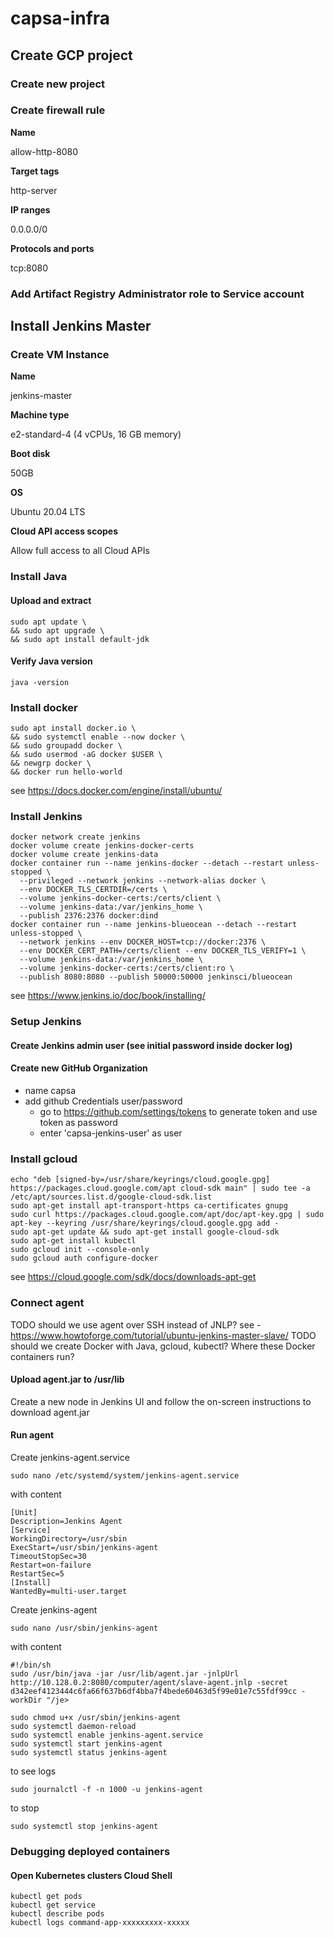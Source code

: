 # capsa-infra

## Create GCP project

###  Create new project 

###  Create firewall rule 

**Name**

allow-http-8080

**Target tags**

http-server

**IP ranges**

0.0.0.0/0

**Protocols and ports**

tcp:8080 

### Add Artifact Registry Administrator role to Service account

## Install Jenkins Master

### Create VM Instance

**Name**

jenkins-master

**Machine type**

e2-standard-4 (4 vCPUs, 16 GB memory)

**Boot disk**

50GB

**OS**

Ubuntu 20.04 LTS

**Cloud API access scopes**

Allow full access to all Cloud APIs

### Install Java
#### Upload and extract
```
sudo apt update \
&& sudo apt upgrade \
&& sudo apt install default-jdk
```
#### Verify Java version
```
java -version
```
### Install docker
```
sudo apt install docker.io \
&& sudo systemctl enable --now docker \
&& sudo groupadd docker \
&& sudo usermod -aG docker $USER \
&& newgrp docker \
&& docker run hello-world 
```
see https://docs.docker.com/engine/install/ubuntu/

### Install Jenkins
```
docker network create jenkins
docker volume create jenkins-docker-certs
docker volume create jenkins-data
docker container run --name jenkins-docker --detach --restart unless-stopped \
  --privileged --network jenkins --network-alias docker \
  --env DOCKER_TLS_CERTDIR=/certs \
  --volume jenkins-docker-certs:/certs/client \
  --volume jenkins-data:/var/jenkins_home \
  --publish 2376:2376 docker:dind 
docker container run --name jenkins-blueocean --detach --restart unless-stopped \
  --network jenkins --env DOCKER_HOST=tcp://docker:2376 \
  --env DOCKER_CERT_PATH=/certs/client --env DOCKER_TLS_VERIFY=1 \
  --volume jenkins-data:/var/jenkins_home \
  --volume jenkins-docker-certs:/certs/client:ro \
  --publish 8080:8080 --publish 50000:50000 jenkinsci/blueocean
```
see https://www.jenkins.io/doc/book/installing/

### Setup Jenkins

#### Create Jenkins admin user (see initial password inside docker log)

#### Create new GitHub Organization

- name capsa
- add github Credentials user/password 
    - go to https://github.com/settings/tokens to generate token and use token as password
    - enter 'capsa-jenkins-user' as user

### Install gcloud

```
echo "deb [signed-by=/usr/share/keyrings/cloud.google.gpg] https://packages.cloud.google.com/apt cloud-sdk main" | sudo tee -a /etc/apt/sources.list.d/google-cloud-sdk.list
sudo apt-get install apt-transport-https ca-certificates gnupg
sudo curl https://packages.cloud.google.com/apt/doc/apt-key.gpg | sudo apt-key --keyring /usr/share/keyrings/cloud.google.gpg add -
sudo apt-get update && sudo apt-get install google-cloud-sdk
sudo apt-get install kubectl
sudo gcloud init --console-only
sudo gcloud auth configure-docker
```
see https://cloud.google.com/sdk/docs/downloads-apt-get

### Connect agent

TODO should we use agent over SSH instead of JNLP? see - https://www.howtoforge.com/tutorial/ubuntu-jenkins-master-slave/
TODO should we create Docker with Java, gcloud, kubectl? Where these Docker containers run?

#### Upload agent.jar to /usr/lib

Create a new node in Jenkins UI and follow the on-screen instructions to download agent.jar

#### Run agent
Create jenkins-agent.service
```
sudo nano /etc/systemd/system/jenkins-agent.service
```
with content
```
[Unit]
Description=Jenkins Agent
[Service]
WorkingDirectory=/usr/sbin
ExecStart=/usr/sbin/jenkins-agent
TimeoutStopSec=30
Restart=on-failure
RestartSec=5
[Install]
WantedBy=multi-user.target
```
Create jenkins-agent
```
sudo nano /usr/sbin/jenkins-agent
```
with content
```
#!/bin/sh
sudo /usr/bin/java -jar /usr/lib/agent.jar -jnlpUrl http://10.128.0.2:8080/computer/agent/slave-agent.jnlp -secret d342eef4123444c6fa66f637b6df4bba7f4bede60463d5f99e01e7c55fdf99cc -workDir "/je>
```

```
sudo chmod u+x /usr/sbin/jenkins-agent
sudo systemctl daemon-reload
sudo systemctl enable jenkins-agent.service
sudo systemctl start jenkins-agent
sudo systemctl status jenkins-agent
```
to see logs
```
sudo journalctl -f -n 1000 -u jenkins-agent
```
to stop
```
sudo systemctl stop jenkins-agent
```
### Debugging deployed containers

#### Open Kubernetes clusters Cloud Shell
```
kubectl get pods
kubectl get service
kubectl describe pods
kubectl logs command-app-xxxxxxxxx-xxxxx
```




